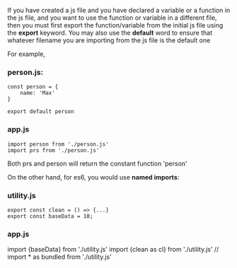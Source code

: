 If you have created a js file and you have declared a variable or a function in the js file, and you want to use the 
function or variable in a different file, then you must first export the function/variable from the initial js file using
the **export** keyword. You may also use the **default** word to ensure that whatever filename you are importing from the js file is the default one


For example,

### person.js:
```
const person = {
    name: 'Max'
}

export default person
```

### app.js
```
import person from './person.js'
import prs from './person.js'
```

Both prs and person will return the constant function 'person'

On the other hand, for es6, you would use **named imports**:

### utility.js
```
export const clean = () => {...}
export const baseData = 10;
```

### app.js
import {baseData} from './utility.js'
import {clean as cl} from './utility.js'
// import * as bundled from './utility.js'

